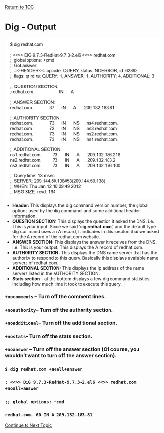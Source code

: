 <a href="https://github.com/CyberTrainingUSAF/08-Network-Programming/blob/master/00-Table-of-Contents.md" > Return to TOC </a>

# Dig - Output

![](../.gitbook/assets/dig1.PNG)

* **Header:** This displays the dig command version number, the global options used by the dig command, and some additional header information.
* **QUESTION SECTION:** This displays the question it asked the DNS. i.e. This is your input. Since we said ‘**dig redhat.com**’, and the default type dig command uses an A record, it indicates in this section that we asked for the A record of the redhat.com website.
* **ANSWER SECTION:** This displays the answer it receives from the DNS. i.e. This is your output. This displays the A record of redhat.com.
* **AUTHORITY SECTION:** This displays the DNS name server that has the authority to respond to this query. Basically this displays available name servers of redhat.com.
* **ADDITIONAL SECTION:** This displays the ip address of the name servers listed in the AUTHORITY SECTION.
* **Stats section**  - at the bottom displays a few dig command statistics including how much time it took to execute this query.

### `+nocomments` – Turn off the comment lines.

### `+noauthority`– Turn off the authority section.

### `+noadditional`– Turn off the additional section.

### `+nostats`– Turn off the stats section.

### `+noanswer` – Turn off the answer section \(Of course, you wouldn’t want to turn off the answer section\).

### `$ dig redhat.com +noall+answer`

### `; <<>> DiG 9.7.3-RedHat-9.7.3-2.el6 <<>> redhat.com +noall+answer`

### `;; global options: +cmd`

### `redhat.com. 60 IN A 209.132.183.81`

<a href="https://github.com/CyberTrainingUSAF/08-Network-Programming/blob/master/00-Table-of-Contents.md" > Continue to Next Topic </a>
